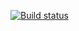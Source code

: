 [![Build status](https://ci.appveyor.com/api/projects/status/5p6c891qqdrvxs88?svg=true)](https://ci.appveyor.com/project/inclem763/javahomeworkautotest4)
